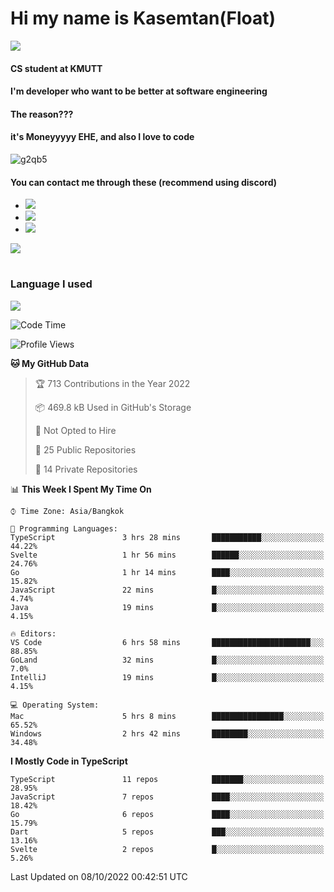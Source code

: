 # Hi my name is Kasemtan(Float)
![](https://64.media.tumblr.com/9c2a8f831efe8da556ffbf89cebb52c9/b86c1ab833a37e32-93/s1280x1920/d000dc22f75df64be2bc150f5fa69c4f6df6bb07.gifv)
#### CS student at KMUTT
#### I'm developer who want to be better at software engineering
#### The reason???
#### it's Moneyyyyy EHE, and also I love to code
![g2qb5](https://user-images.githubusercontent.com/69688279/175812510-9235eaf7-72f7-40d3-b163-56efa9aa5c6b.gif)

#### You can contact me through these (recommend using discord)
- [![](https://img.shields.io/badge/Discord-5865F2?logo=Discord&logoColor=white)](https://discordapp.com/users/278155096225742848)
- [![](https://img.shields.io/badge/Facebook-1877F2?logo=facebook&logoColor=white)](https://www.facebook.com/float.teavasirichokchai/)
- [![](https://img.shields.io/badge/linkedin-0A66C2?logo=linkedin&logoColor=white)](https://www.linkedin.com/in/kasemtan-teavasirichokchai-975531227/)

[![](https://github-readme-stats.vercel.app/api?username=FloatKasemtan&show_icons=true&theme=nightowl)]()
#
### Language I used
[![](https://github-readme-stats.vercel.app/api/top-langs/?username=FloatKasemtan&layout=compact&theme=nightowl)]()
<!--START_SECTION:waka-->
![Code Time](http://img.shields.io/badge/Code%20Time-748%20hrs%2050%20mins-blue)

![Profile Views](http://img.shields.io/badge/Profile%20Views-1-blue)

**🐱 My GitHub Data** 

> 🏆 713 Contributions in the Year 2022
 > 
> 📦 469.8 kB Used in GitHub's Storage 
 > 
> 🚫 Not Opted to Hire
 > 
> 📜 25 Public Repositories 
 > 
> 🔑 14 Private Repositories  
 > 
📊 **This Week I Spent My Time On** 

```text
⌚︎ Time Zone: Asia/Bangkok

💬 Programming Languages: 
TypeScript               3 hrs 28 mins       ███████████░░░░░░░░░░░░░░   44.22% 
Svelte                   1 hr 56 mins        ██████░░░░░░░░░░░░░░░░░░░   24.76% 
Go                       1 hr 14 mins        ████░░░░░░░░░░░░░░░░░░░░░   15.82% 
JavaScript               22 mins             █░░░░░░░░░░░░░░░░░░░░░░░░   4.74% 
Java                     19 mins             █░░░░░░░░░░░░░░░░░░░░░░░░   4.15%

🔥 Editors: 
VS Code                  6 hrs 58 mins       ██████████████████████░░░   88.85% 
GoLand                   32 mins             █░░░░░░░░░░░░░░░░░░░░░░░░   7.0% 
IntelliJ                 19 mins             █░░░░░░░░░░░░░░░░░░░░░░░░   4.15%

💻 Operating System: 
Mac                      5 hrs 8 mins        ████████████████░░░░░░░░░   65.52% 
Windows                  2 hrs 42 mins       ████████░░░░░░░░░░░░░░░░░   34.48%

```

**I Mostly Code in TypeScript** 

```text
TypeScript               11 repos            ███████░░░░░░░░░░░░░░░░░░   28.95% 
JavaScript               7 repos             ████░░░░░░░░░░░░░░░░░░░░░   18.42% 
Go                       6 repos             ████░░░░░░░░░░░░░░░░░░░░░   15.79% 
Dart                     5 repos             ███░░░░░░░░░░░░░░░░░░░░░░   13.16% 
Svelte                   2 repos             █░░░░░░░░░░░░░░░░░░░░░░░░   5.26%

```



 Last Updated on 08/10/2022 00:42:51 UTC
<!--END_SECTION:waka-->
<!--
**FloatKasemtan/FloatKasemtan** is a ✨ _special_ ✨ repository because its `README.md` (this file) appears on your GitHub profile.

Here are some ideas to get you started:

- 🔭 I’m currently working on ...
- 🌱 I’m currently learning ...
- 👯 I’m looking to collaborate on ...
- 🤔 I’m looking for help with ...
- 💬 Ask me about ...
- 📫 How to reach me: ...
- 😄 Pronouns: ...
- ⚡ Fun fact: ...
-->

